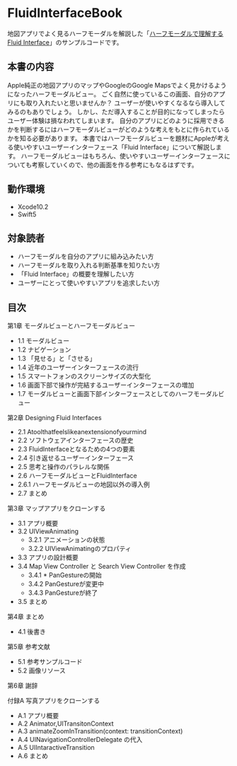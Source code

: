 # FluidInterfaceBook

地図アプリでよく見るハーフモーダルを解説した「[ハーフモーダルで理解するFluid Interface](https://personal-factory.booth.pm/items/1316137)」のサンプルコードです。

## 本書の内容
Apple純正の地図アプリのマップやGoogleのGoogle Mapsでよく見かけるようになったハーフモーダルビュー。
ごく自然に使っているこの画面、自分のアプリにも取り入れたいと思いませんか？
ユーザーが使いやすくなるなら導入してみるのもありでしょう。
しかし、ただ導入することが目的になってしまったらユーザー体験は損なわれてしまいます。
自分のアプリにどのように採用できるかを判断するにはハーフモーダルビューがどのような考えをもとに作られているかを知る必要があります。
本書ではハーフモーダルビューを題材にAppleが考える使いやすいユーザーインターフェース「Fluid Interface」について解説します。
ハーフモーダルビューはもちろん、使いやすいユーザーインターフェースについても考察していくので、他の画面を作る参考にもなるはずです。

## 動作環境

* Xcode10.2
* Swift5


## 対象読者

* ハーフモーダルを自分のアプリに組み込みたい方
* ハーフモーダルを取り入れる判断基準を知りたい方
* 「Fluid Interface」の概要を理解したい方
* ユーザーにとって使いやすいアプリを追求したい方

## 目次


第1章 モーダルビューとハーフモーダルビュー

* 1.1 モーダルビュー
* 1.2 ナビゲーション
* 1.3 「見せる」と「させる」 
* 1.4 近年のユーザーインターフェースの流行
* 1.5 スマートフォンのスクリーンサイズの大型化
* 1.6 画面下部で操作が完結するユーザーインターフェースの増加
* 1.7 モーダルビューと画面下部インターフェースとしてのハーフモーダルビュー

第2章 Designing Fluid Interfaces

* 2.1 Atoolthatfeelslikeanextensionofyourmind
* 2.2 ソフトウェアインターフェースの歴史
* 2.3 FluidInterfaceとなるための4つの要素
* 2.4 引き返せるユーザーインターフェース
* 2.5 思考と操作のパラレルな関係
* 2.6 ハーフモーダルビューとFluidInterface
* 2.6.1 ハーフモーダルビューの地図以外の導入例
* 2.7 まとめ

第3章 マップアプリをクローンする

* 3.1 アプリ概要
* 3.2 UIViewAnimating
   * 3.2.1 アニメーションの状態
   * 3.2.2 UIViewAnimatingのプロパティ
* 3.3 アプリの設計概要
* 3.4 Map View Controller と Search View Controller を作成
  * 3.4.1 * PanGestureの開始
  * 3.4.2 PanGestureが変更中
  * 3.4.3 PanGestureが終了
* 3.5 まとめ

第4章 まとめ

* 4.1 後書き

第5章 参考文献

* 5.1 参考サンプルコード
* 5.2 画像リソース

第6章 謝辞

付録A 写真アプリをクローンする
* A.1 アプリ概要
* A.2 Animator,UITransitonContext
* A.3 animateZoomInTransition(context: transitionContext)
* A.4 UINavigationControllerDelegate の代入
* A.5 UIIntaractiveTransition
* A.6 まとめ
